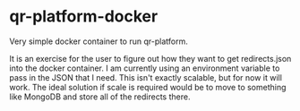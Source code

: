# qr-platform-docker
Very simple docker container to run qr-platform.

It is an exercise for the user to figure out how they want to get redirects.json into the docker container. I am currently using an environment variable to pass in the JSON that I need. This isn't exactly scalable, but for now it will work. The ideal solution if scale is required would be to move to something like MongoDB and store all of the redirects there.
